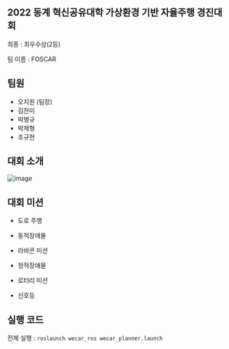 ## 2022 동계 혁신공유대학 가상환경 기반 자율주행 경진대회

최종 : 최우수상(2등)

팀 이름 : FOSCAR

## 팀원
- 오지원 (팀장)
- 김찬미
- 박병규
- 박제형
- 조규현

## 대회 소개

![image](https://user-images.githubusercontent.com/39543006/221896235-e112e814-9926-4ac1-ac84-adcc859ba629.png)

## 대회 미션

- 도로 주행

- 동적장애물

- 라바콘 미션

- 정적장애물

- 로터리 미션

- 신호등

## 실행 코드

전체 실행 : `roslaunch wecar_ros wecar_planner.launch`
